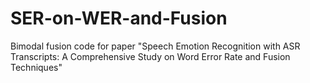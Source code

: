 # SER-on-WER-and-Fusion
Bimodal fusion code for paper "Speech Emotion Recognition with ASR Transcripts: A Comprehensive Study on Word Error Rate and Fusion Techniques"
